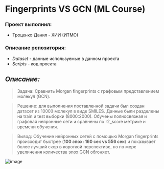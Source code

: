 # Fingerprints VS GCN (ML Course)

### Проект выполнил:
* Троценко Данил - ХИИ (ИТМО)
  
### Описание репозитория:
- *Dataset* - данные используемые в данном проекта
- *Scripts* - код проекта

## ___Описание:___ 
>Задача: Сравнить Morgan fingerprints с графовым представлением молекул (GCN).

>Решение: для выполнения поставленной задачи был создан датасет из 10000 молекул в виде SMILES. Данные были разделены на train и test выборки (8000:2000). Обучены полносвязная и графовая нейронные сети и сравнены по r2_score метрике и времени обучения.

>Вывод: Обучение нейронных сетей с помощью Morgan fingerprints происходит быстрее (**100 эпох: 160 сек vs 556 сек**) и показывает более лучший скор в короткой перспективе, но по мере увеличения количества эпох GCN обгоняет.

![image](https://github.com/Da5ker/Fingerprints_VS_GCN/assets/113497168/4f468186-2ff9-4ef1-9f72-22a3bcddcbfb)

